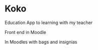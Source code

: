# Koko
Education App to learning with my teacher


Front end in Moodle

In Moodles with bags and insignias
